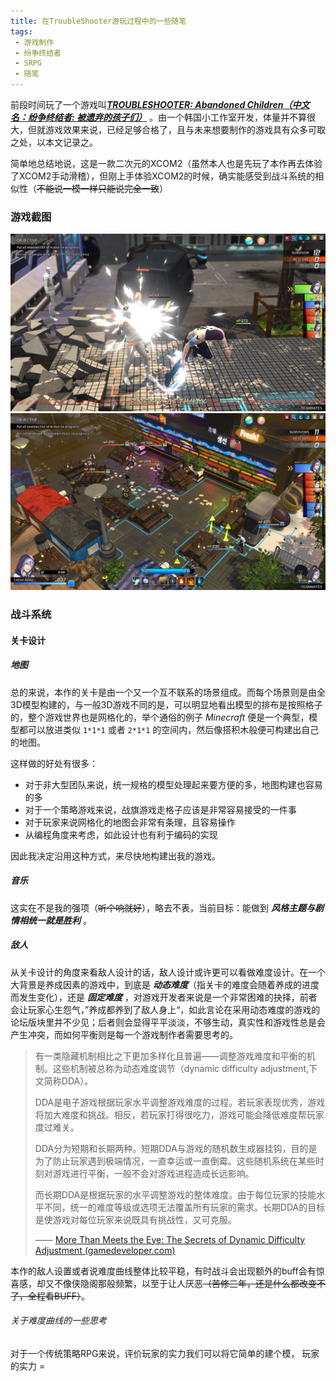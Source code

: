 ```yaml
---
title: 在TroubleShooter游玩过程中的一些随笔
tags:
 - 游戏制作
 - 纷争终结者
 - SRPG
 - 随笔
---
```

前段时间玩了一个游戏叫[***TROUBLESHOOTER: Abandoned Children（中文名：纷争终结者: 被遗弃的孩子们）***](https://store.steampowered.com/app/470310/_/) 。由一个韩国小工作室开发，体量并不算很大，但就游戏效果来说，已经足够合格了，且与未来想要制作的游戏具有众多可取之处，以本文记录之。

简单地总结地说，这是一款二次元的XCOM2（虽然本人也是先玩了本作再去体验了XCOM2手动滑稽），但刚上手体验XCOM2的时候，确实能感受到战斗系统的相似性（~~不能说一模一样只能说完全一致~~）

### 游戏截图
![战斗界面](在TroubleShooter游玩过程中的一些随笔/战斗界面1.png)
![](在TroubleShooter游玩过程中的一些随笔/image-20220502162655911.png)

### 战斗系统
#### 关卡设计
##### 地图
总的来说，本作的关卡是由一个又一个互不联系的场景组成。而每个场景则是由全3D模型构建的，与一般3D游戏不同的是，可以明显地看出模型的排布是按照格子的，整个游戏世界也是网格化的，举个通俗的例子 *Minecraft* 便是一个典型，模型都可以放进类似 `1*1*1` 或者 `2*1*1`
的空间内，然后像搭积木般便可构建出自己的地图。

这样做的好处有很多：
- 对于非大型团队来说，统一规格的模型处理起来要方便的多，地图构建也容易的多
- 对于一个策略游戏来说，战旗游戏走格子应该是非常容易接受的一件事
- 对于玩家来说网格化的地图会非常有条理，且容易操作
- 从编程角度来考虑，如此设计也有利于编码的实现

因此我决定沿用这种方式，来尽快地构建出我的游戏。

##### 音乐
这实在不是我的强项（~~听个响就好~~），略去不表，当前目标：能做到 ***风格主题与剧情相统一就是胜利*** 。

##### 敌人
从关卡设计的角度来看敌人设计的话，敌人设计或许更可以看做难度设计。在一个大背景是养成因素的游戏中，到底是 ***动态难度***（指关卡的难度会随着养成的进度而发生变化），还是 ***固定难度*** ，对游戏开发者来说是一个非常困难的抉择，前者会让玩家心生怨气，”养成都养到了敌人身上“，如此言论在采用动态难度的游戏的论坛版块里并不少见；后者则会显得平平淡淡，不够生动，真实性和游戏性总是会产生冲突，而如何平衡则是每一个游戏制作者需要思考的。

>有一类隐藏机制相比之下更加多样化且普遍——调整游戏难度和平衡的机制。这些机制被总称为动态难度调节（dynamic difficulty adjustment,下文简称DDA）。
>
>DDA是电子游戏根据玩家水平调整游戏难度的过程。若玩家表现优秀，游戏将加大难度和挑战。相反，若玩家打得很吃力，游戏可能会降低难度帮玩家度过难关。
>
>DDA分为短期和长期两种。短期DDA与游戏的随机数生成器挂钩，目的是为了防止玩家遇到极端情况，一直幸运或一直倒霉。这些随机系统在某些时刻对游戏进行平衡，一般不会对游戏进程造成长远影响。
>
>而长期DDA是根据玩家的水平调整游戏的整体难度。由于每位玩家的技能水平不同，统一的难度等级或选项无法覆盖所有玩家的需求。长期DDA的目标是使游戏对每位玩家来说既具有挑战性，又可克服。
> 
> —— [More Than Meets the Eye: The Secrets of Dynamic Difficulty Adjustment (gamedeveloper.com)](https://www.gamedeveloper.com/design/more-than-meets-the-eye-the-secrets-of-dynamic-difficulty-adjustment)

本作的敌人设置或者说难度曲线整体比较平稳，有时战斗会出现额外的buff会有惊喜感，却又不像侠隐阁那般频繁，以至于让人厌恶~~（苦修三年，还是什么都改变不了，全程看BUFF）~~。

###### 关于难度曲线的一些思考
对于一个传统策略RPG来说，评价玩家的实力我们可以将它简单的建个模，
玩家的实力 = 